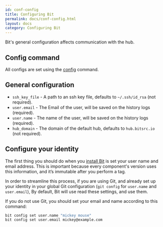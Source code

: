 ```yaml
---
id: conf-config
title: Configuring Bit
permalink: docs/conf-config.html
layout: docs
category: Configuring Bit
---
```


Bit's general configuration affects communication with the hub.

## Config command

All configs are set using the [config](/docs/cli-config.html) command.

## General configuration

* `ssh_key_file` - A path to an ssh key file, defaults to `~/.ssh/id_rsa` (not required).
* `user.email` - The Email of the user, will be saved on the history logs (required).
* `user.name` - The name of the user, will be saved on the history logs (required).
* `hub_domain` - The domain of the default hub, defaults to `hub.bitsrc.io` (not required).

## Configure your identity

The first thing you should do when you [install Bit](/docs/installation.html) is set your user name and email address. This is important because every component's version uses this information, and it’s immutable after you perform a tag.

In order to streamline this process, if you are using Git, and already set up your identity in your global Git configuration (`git config` for `user.name` and `user.email`), By default, Bit will use read these settings, and use them.

If you do not use Git, you should set your email and name according to this command:

```bash
bit config set user.name "mickey mouse"
bit config set user.email mickey@example.com
```
